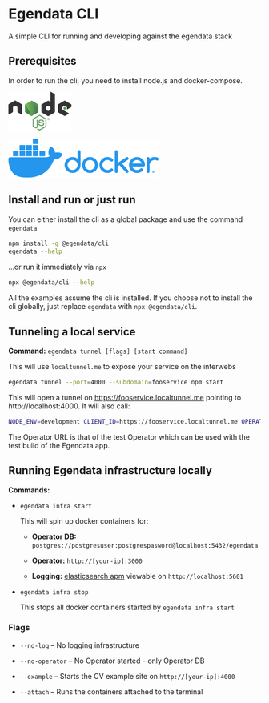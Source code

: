 # Egendata CLI

A simple CLI for running and developing against the egendata stack

## Prerequisites

In order to run the cli, you need to install node.js and docker-compose.

[![node.js](assets/icon_nodejs.png)](https://nodejs.org/en/download/)

[![docker](assets/icon_docker.png)](https://www.docker.com/products/docker-desktop)

## Install and run or just run

You can either install the cli as a global package and use the command `egendata`

```bash
npm install -g @egendata/cli
egendata --help
```

...or run it immediately via `npx`

```bash
npx @egendata/cli --help
```

All the examples assume the cli is installed. If you choose not to install the
cli globally, just replace `egendata` with `npx @egendata/cli`.

## Tunneling a local service

**Command:** `egendata tunnel [flags] [start command]`

This will use `localtunnel.me` to expose your service on the interwebs

```bash
egendata tunnel --port=4000 --subdomain=fooservice npm start
```

This will open a tunnel on https://fooservice.localtunnel.me pointing to
http://localhost:4000. It will also call:

```bash
NODE_ENV=development CLIENT_ID=https://fooservice.localtunnel.me OPERATOR_URL=https://operator-test.dev.services.jtech.se/api PORT=4000 npm start
```

The Operator URL is that of the test Operator which can be used with the test build of the Egendata app.

## Running Egendata infrastructure locally

**Commands:**

* `egendata infra start`

  This will spin up docker containers for:
  
  * **Operator DB:** `postgres://postgresuser:postgrespasword@localhost:5432/egendata`
  
  * **Operator:** `http://[your-ip]:3000`
  
  * **Logging:** [elasticsearch apm](https://www.elastic.co/products/apm)
  viewable on `http://localhost:5601`

* `egendata infra stop`

  This stops all docker containers started by `egendata infra start`

### Flags

* `--no-log` – No logging infrastructure

* `--no-operator` – No Operator started - only Operator DB

* `--example` – Starts the CV example site on `http://[your-ip]:4000`

* `--attach` – Runs the containers attached to the terminal
